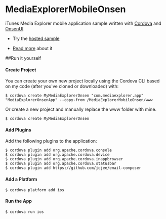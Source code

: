 MediaExplorerMobileOnsen
========================

iTunes Media Explorer mobile application sample written with [Cordova](http://cordova.apache.org/) and [OnsenUI](http://http://onsenui.io/)

- Try the [hosted sample](http://devgirl.org/files/MediaExplorerMobileOnsenUI/www/)

- [Read more](http://devgirl.org/2014/05/13/sample-phonegap-application-with-angularjsonsenui/) about it

##Run it yourself

#### Create Project
You can create your own new project locally using the Cordova CLI based on my code (after you've cloned or downloaded) with:

    $ cordova create MyMediaExplorerOnsen "com.mediaexplorer.app" "MediaExplorerOnsenApp" --copy-from /MediaExplorerMobileOnsen/www

Or create a new project and manually replace the www folder with mine.

    $ cordova create MyMediaExplorerOnsen

#### Add Plugins

Add the following plugins to the application:

    $ cordova plugin add org.apache.cordova.console 
    $ cordova plugin add org.apache.cordova.device 
    $ cordova plugin add org.apache.cordova.inappbrowser 
    $ cordova plugin add org.apache.cordova.statusbar
    $ cordova plugin add https://github.com/jcjee/email-composer

#### Add a Platform
    $ cordova platform add ios

#### Run the App

    $ cordova run ios
